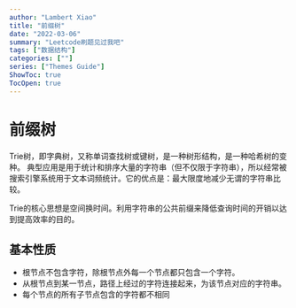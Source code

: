 ```yaml
---
author: "Lambert Xiao"
title: "前缀树"
date: "2022-03-06"
summary: "Leetcode刷题见过我吧"
tags: ["数据结构"]
categories: [""]
series: ["Themes Guide"]
ShowToc: true
TocOpen: true
---
```


# 前缀树

Trie树，即字典树，又称单词查找树或键树，是一种树形结构，是一种哈希树的变种。
典型应用是用于统计和排序大量的字符串（但不仅限于字符串），所以经常被搜索引擎系统用于文本词频统计。它的优点是：最大限度地减少无谓的字符串比较。

Trie的核心思想是空间换时间。利用字符串的公共前缀来降低查询时间的开销以达到提高效率的目的。

## 基本性质

- 根节点不包含字符，除根节点外每一个节点都只包含一个字符。
- 从根节点到某一节点，路径上经过的字符连接起来，为该节点对应的字符串。
- 每个节点的所有子节点包含的字符都不相同

